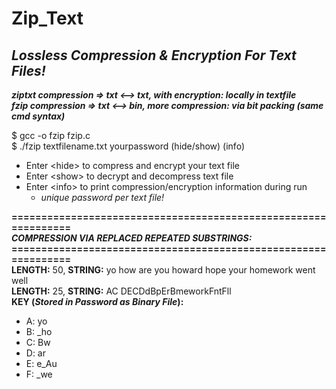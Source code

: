 # Zip_Text
_Lossless Compression &amp; Encryption For Text Files!_
---------------------------------------
**_ziptxt compression => txt <--> txt, with encryption: locally in textfile_**</br>
**_fzip compression => txt <--> bin, more compression: via bit packing (same cmd syntax)_**

$ gcc -o fzip fzip.c</br>
$ ./fzip textfilename.txt yourpassword (hide/show) (info)

* Enter \<hide> to compress and encrypt your text file
* Enter \<show> to decrypt and decompress text file
* Enter \<info> to print compression/encryption information during run
  * _unique password per text file!_
  
**===============================================================**<br/>
**_COMPRESSION VIA REPLACED REPEATED SUBSTRINGS:_**<br/>
**===============================================================**<br/>
**LENGTH:** 50, **STRING:** yo how are you howard hope your homework went well<br/>
**LENGTH:** 25, **STRING:** AC DECDdBpErBmeworkFntFll<br/>
**KEY (_Stored in Password as Binary File_):**
* A: yo
* B: \_ho
* C: Bw
* D: ar
* E: e_Au
* F: \_we
